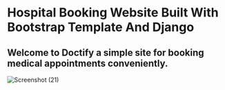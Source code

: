 #  Hospital Booking Website Built With Bootstrap Template  And Django
## Welcome to Doctify a simple site  for booking medical appointments conveniently.
![Screenshot (21)](https://github.com/Jonsbabbyk/Doctify/assets/125735215/4f8ebf56-bd71-4532-bcc1-d292534d1439)
